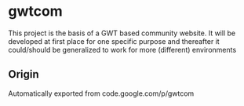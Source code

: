 # gwtcom

This project is the basis of a GWT based community website. It will be developed at first place for one specific purpose and thereafter it could/should be generalized to work for more (different) environments

## Origin 

Automatically exported from code.google.com/p/gwtcom

